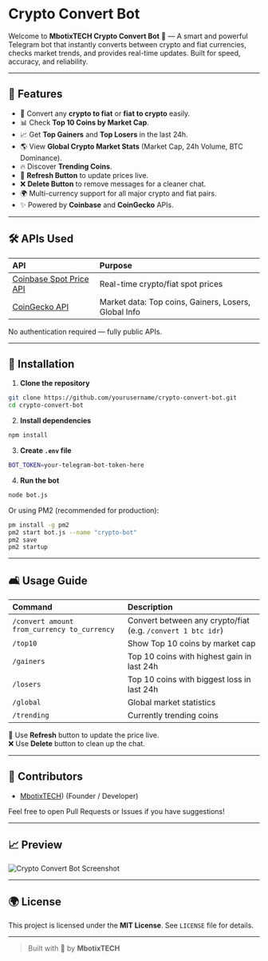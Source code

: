 # Crypto Convert Bot

Welcome to **MbotixTECH Crypto Convert Bot** 🚀 — A smart and powerful Telegram bot that instantly converts between crypto and fiat currencies, checks market trends, and provides real-time updates. Built for speed, accuracy, and reliability.

---

## 🌟 Features

- 💸 Convert any **crypto to fiat** or **fiat to crypto** easily.
- 📊 Check **Top 10 Coins by Market Cap**.
- 📈 Get **Top Gainers** and **Top Losers** in the last 24h.
- 🌎 View **Global Crypto Market Stats** (Market Cap, 24h Volume, BTC Dominance).
- 🔥 Discover **Trending Coins**.
- 🔄 **Refresh Button** to update prices live.
- ❌ **Delete Button** to remove messages for a cleaner chat.
- 🌍 Multi-currency support for all major crypto and fiat pairs.
- ✨ Powered by **Coinbase** and **CoinGecko** APIs.

---

## 🛠️ APIs Used

| API | Purpose |
|:---|:---|
| [Coinbase Spot Price API](https://developers.coinbase.com/api/v2#prices) | Real-time crypto/fiat spot prices |
| [CoinGecko API](https://www.coingecko.com/en/api) | Market data: Top coins, Gainers, Losers, Global Info |

No authentication required — fully public APIs.

---

## 🔧 Installation

1. **Clone the repository**
```bash
git clone https://github.com/yourusername/crypto-convert-bot.git
cd crypto-convert-bot
```

2. **Install dependencies**
```bash
npm install
```

3. **Create `.env` file**
```bash
BOT_TOKEN=your-telegram-bot-token-here
```

4. **Run the bot**
```bash
node bot.js
```

Or using PM2 (recommended for production):
```bash
pm install -g pm2
pm2 start bot.js --name "crypto-bot"
pm2 save
pm2 startup
```

---

## 🛋️ Usage Guide

| Command | Description |
|:---|:---|
| `/convert amount from_currency to_currency` | Convert between any crypto/fiat (e.g. `/convert 1 btc idr`) |
| `/top10` | Show Top 10 coins by market cap |
| `/gainers` | Top 10 coins with highest gain in last 24h |
| `/losers` | Top 10 coins with biggest loss in last 24h |
| `/global` | Global market statistics |
| `/trending` | Currently trending coins |

🔄 Use **Refresh** button to update the price live.  
❌ Use **Delete** button to clean up the chat.

---

## 🎉 Contributors

- [MbotixTECH](https://github.com/MbotixTech)) (Founder / Developer)

Feel free to open Pull Requests or Issues if you have suggestions!

---

## 📈 Preview

![Crypto Convert Bot Screenshot](https://github.com/user-attachments/assets/6a6fe606-a4ee-48b7-b300-862d9f9c2dfa)


---

## 🌍 License

This project is licensed under the **MIT License**. See `LICENSE` file for details.

---

> Built with 💙 by **MbotixTECH**


